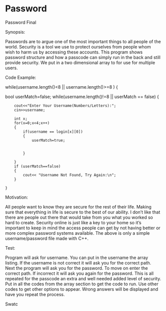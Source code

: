 # Password
Password Final

Synopsis:

Passwords are to argue one of the most important things to all people of the world. Security is a tool we use to protect ourselves from people whom wish to harm us by accessing these accounts. This program shows password structure and how a passcode can simply run in the back and still provide security. We put in a two dimensional array to for use for multiple users.


Code Example:

while(username.length()<8 || username.length()>=8 )
    {

   bool userMatch=false;
    while(username.length()!=8 || userMatch == false)
    {

        cout<<"Enter Your Username(Numbers/Letters):";
        cin>>username;

        int x;
        for(x=0;x<4;x++)
        {
            if(username == login[x][0])
            {
                userMatch=true;


            }

        }
        if (userMatch==false)
        {
            cout<< "Username Not Found, Try Again:\n";
        }

    }

Motivation:

   All people want to know they are secure for the rest of their life. Making sure that everything in life is secure to the best of our ability. I don’t like that there are people out there that would take from you what you worked so hard to create. Security online is just like a key to your home so it’s important to keep in mind the access people can get by not having better or more complex password systems available. The above is only a simple username/password file made with C++. 

 
Test:

 Program will ask for username. You can put in the username the array listing. If the username is not correct it will ask you for the correct path. Next the program will ask you for the password. To move on enter the correct path.  If incorrect it will ask you again for the password. This is all repeated for the passcode an extra and well needed added level of security. Put in all the codes from the array section to get the code to run. Use other codes to get other options to appear. Wrong answers will be displayed and have you repeat the process. 




Swatc
